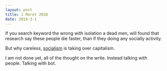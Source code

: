 ```yaml
---
layout: post
title: 1 Maret 2018
date: 2018-3-1
---
```

If you search keyword the wrong with isolation a dead men, will found that research say these people die faster, than if they doing any socially activity.

But why careless, [socialism](https://github.com/yegor256/blog/blob/dd7c7ecc26ecd5cca0756df5eb7c54d1bafa7b67/_posts/2016/sep/2016-09-27-command-control-innovate.md) is taking over capitalism.

I am not done yet, all of the thought on the write. Instead talking with people. Talking with bot.
